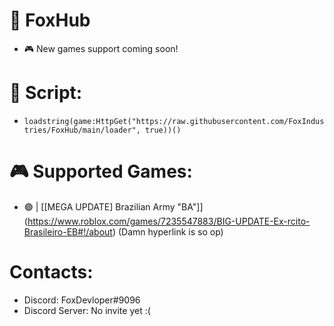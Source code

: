 # 👋 FoxHub
- 🎮 New games support coming soon!

# 📜 Script:
- ```loadstring(game:HttpGet("https://raw.githubusercontent.com/FoxIndustries/FoxHub/main/loader", true))()```

# 🎮 Supported Games:
- 🟢 | [[MEGA UPDATE] Brazilian Army "BA"]](https://www.roblox.com/games/7235547883/BIG-UPDATE-Ex-rcito-Brasileiro-EB#!/about) (Damn hyperlink is so op)

# Contacts:
- Discord: FoxDevloper#9096
- Discord Server: No invite yet :(
